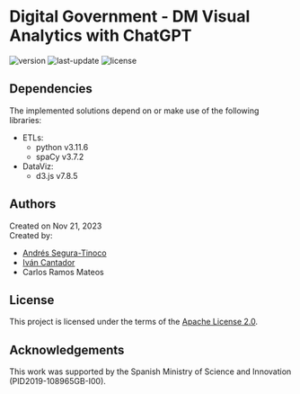 # Digital Government - DM Visual Analytics with ChatGPT
![version](https://img.shields.io/badge/version-0.3.5-blue)
![last-update](https://img.shields.io/badge/last_update-12/12/2023-orange)
![license](https://img.shields.io/badge/license-Apache_2.0-brightgreen)

## Dependencies
The implemented solutions depend on or make use of the following libraries:
- ETLs:
  - python v3.11.6
  - spaCy v3.7.2
- DataViz:
  - d3.js v7.8.5

## Authors
Created on Nov 21, 2023  
Created by:
- <a href="https://github.com/ansegura7" target="_blank">Andrés Segura-Tinoco</a>
- <a href="http://arantxa.ii.uam.es/~cantador/" target="_blank">Iv&aacute;n Cantador</a>
- Carlos Ramos Mateos

## License
This project is licensed under the terms of the <a href="https://github.com/argrecsys/dgov-visual-analytics/blob/main/LICENSE">Apache License 2.0</a>.

## Acknowledgements
This work was supported by the Spanish Ministry of Science and Innovation (PID2019-108965GB-I00).
